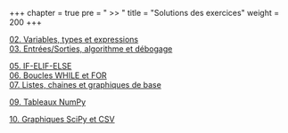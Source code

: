 +++
chapter = true
pre = " >> "
title = "Solutions des exercices"
weight = 200
+++



[02. Variables, types et expressions](./2_variables/)  
[03. Entrées/Sorties, algorithme et débogage](./3_input/)  



[05. IF-ELIF-ELSE](./6_if/)  
[06. Boucles WHILE et FOR](./6_boucles/)  
[07. Listes, chaines et graphiques de base](./7_listes/)



[09. Tableaux NumPy](./9_numpy/)

[10. Graphiques SciPy et CSV](./10_scipy/)  
 


